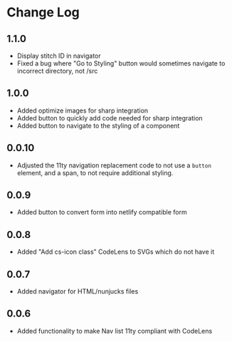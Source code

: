 # Change Log

## 1.1.0

* Display stitch ID in navigator
* Fixed a bug where "Go to Styling" button would sometimes navigate to incorrect directory, not /src

## 1.0.0

- Added optimize images for sharp integration
- Added button to quickly add code needed for sharp integration
- Added button to navigate to the styling of a component

## 0.0.10

* Adjusted the 11ty navigation replacement code to not use a `button `element, and a span, to not require additional styling.

## 0.0.9

- Added button to convert form into netlify compatible form

## 0.0.8

- Added "Add cs-icon class" CodeLens to SVGs which do not have it

## 0.0.7

- Added navigator for HTML/nunjucks files

## 0.0.6

- Added functionality to make Nav list 11ty compliant with CodeLens
